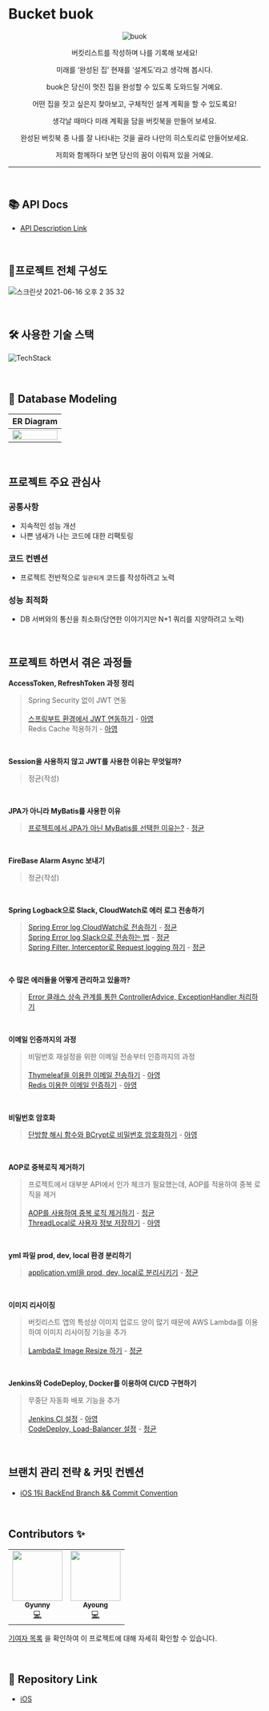 # Bucket buok

<div align="center">

![buok](https://user-images.githubusercontent.com/45676906/122062627-8af21000-ce2a-11eb-86cf-bc67d2e97ebb.png)

버킷리스트를 작성하며 나를 기록해 보세요!

미래를 ‘완성된 집’ 현재를 ‘설계도’라고 생각해 봅시다.

buok은 당신이 멋진 집을 완성할 수 있도록 도와드릴 거예요.

어떤 집을 짓고 싶은지 찾아보고, 구체적인 설계 계획을 할 수 있도록요!

생각날 때마다 미래 계획을 담을 버킷북을 만들어 보세요.

완성된 버킷북 중 나를 잘 나타내는 것을 골라 나만의 히스토리로 만들어보세요.

저희와 함께하다 보면 당신의 꿈이 이뤄져 있을 거예요.

</div>

---

<br>

## 📚 API Docs

- [API Description Link](https://github.com/YAPP-18th/iOS1_Backend/wiki)

<br>

## 📐프로젝트 전체 구성도

![스크린샷 2021-06-16 오후 2 35 32](https://user-images.githubusercontent.com/45676906/122163400-1bbeff00-ceb0-11eb-8ecc-180cf128aef8.png)

<br>

## 🛠 사용한 기술 스택

![TechStack](https://user-images.githubusercontent.com/45676906/122160183-6dfd2180-ceaa-11eb-8865-df08ec11d13f.png)

<br>

## 📂 Database Modeling

| ER Diagram |
|:---:|
|<img src="https://user-images.githubusercontent.com/69340410/122346901-6dd15480-cf84-11eb-9dc1-13858a35bc27.png" width="100%"/>|

<br>

## 프로젝트 주요 관심사

### 공통사항

- 지속적인 성능 개선
- 나쁜 냄새가 나는 코드에 대한 리팩토링

### 코드 컨벤션

- 프로젝트 전반적으로 `일관되게` 코드를 작성하려고 노력

### 성능 최적화
- DB 서버와의 통신을 최소화(당연한 이야기지만 N+1 쿼리를 지양하려고 노력)

<br>

## 프로젝트 하면서 겪은 과정들

**AccessToken, RefreshToken 과정 정리**
> Spring Security 없이 JWT 연동 <br> <br>
> [스프링부트 환경에서 JWT 연동하기](https://velog.io/@ayoung0073/springboot-jwt-without-springsecurity) - [아영](https://github.com/ayoung0073) <br>
> Redis Cache 적용하기 - [아영](https://github.com/ayoung0073)

<br>

**Session을 사용하지 않고 JWT를 사용한 이유는 무엇일까?**

> 정균(작성)

<br>

**JPA가 아니라 MyBatis를 사용한 이유**

> [프로젝트에서 JPA가 아닌 MyBatis를 선택한 이유는?](https://devlog-wjdrbs96.tistory.com/350) - [정균](https://github.com/wjdrbs96)

<br>

**FireBase Alarm Async 보내기**

> 정균(작성)

<br>

**Spring Logback으로 Slack, CloudWatch로 에러 로그 전송하기**

> [Spring Error log CloudWatch로 전송하기](https://devlog-wjdrbs96.tistory.com/329) - [정균](https://github.com/wjdrbs96) <br>
> [Spring Error log Slack으로 전송하는 법](https://devlog-wjdrbs96.tistory.com/327) - [정균](https://github.com/wjdrbs96) <br>
> [Spring Filter, Interceptor로 Request logging 하기]() - [정균](https://github.com/wjdrbs96)

<br>

**수 많은 에러들을 어떻게 관리하고 있을까?**

> [Error 클래스 상속 관계를 통한 ControllerAdvice, ExceptionHandler 처리하기](https://devlog-wjdrbs96.tistory.com/348)

<br>

**이메일 인증까지의 과정**

> 비밀번호 재설정을 위한 이메일 전송부터 인증까지의 과정 <br> <br>
> [Thymeleaf을 이용한 이메일 전송하기](https://velog.io/@ayoung0073/SpringBoot-%ED%83%80%EC%9E%84%EB%A6%AC%ED%94%84%EB%A5%BC-%EC%9D%B4%EC%9A%A9%ED%95%9C-%EC%9D%B4%EB%A9%94%EC%9D%BC-%EC%A0%84%EC%86%A1) - [아영](https://github.com/ayoung0073) <br>
> [Redis 이용한 이메일 인증하기](https://velog.io/@ayoung0073/SpringBoot-%EC%9D%B4%EB%A9%94%EC%9D%BC-%EC%9D%B8%EC%A6%9D-%EA%B3%BC%EC%A0%95-Redis) - [아영](https://github.com/ayoung0073)

<br>

**비밀번호 암호화**

> [단방향 해시 함수와 BCrypt로 비밀번호 암호화하기](https://velog.io/@ayoung0073/Security-%EB%B9%84%EB%B0%80%EB%B2%88%ED%98%B8-%EB%8B%A8%EB%B0%A9%ED%96%A5-%EC%95%94%ED%98%B8%ED%99%94) - [아영](https://github.com/ayoung0073) <br>

<br>

**AOP로 중복로직 제거하기**

> 프로젝트에서 대부분 API에서 인가 체크가 필요했는데, AOP를 적용하여 중복 로직을 제거 <br> <br>
> [AOP를 사용하여 중복 로직 제거하기](https://devlog-wjdrbs96.tistory.com/344) - [정균](https://github.com/wjdrbs96)<br>
> [ThreadLocal로 사용자 정보 저장하기](https://velog.io/@ayoung0073/Java-ThreadLocal) - [아영](https://github.com/ayoung0073)
<br>

**yml 파일 prod, dev, local 환경 분리하기**

> [application.yml을 prod, dev, local로 분리시키기](https://devlog-wjdrbs96.tistory.com/343) - [정균](https://github.com/wjdrbs96) <br>

<br>

**이미지 리사이징**

> 버킷리스트 앱의 특성상 이미지 업로드 양이 많기 때문에 AWS Lambda를 이용하여 이미지 리사이징 기능을 추가 <br>  
> [Lambda로 Image Resize 하기](https://devlog-wjdrbs96.tistory.com/330?category=885022) - [정균](https://github.com/wjdrbs96)

<br>

**Jenkins와 CodeDeploy, Docker를 이용하여 CI/CD 구현하기**

> 무중단 자동화 배포 기능을 추가 <br> <br>
> [Jenkins CI 설정](https://velog.io/@ayoung0073/jenkins-ci) - [아영](https://github.com/ayoung0073) <br>
> [CodeDeploy, Load-Balancer 설정](https://devlog-wjdrbs96.tistory.com/345) - [정균](https://github.com/wjdrbs96)

<br>

## 브랜치 관리 전략 & 커밋 컨벤션

- [iOS 1팀 BackEnd Branch && Commit Convention](https://github.com/YAPP-18th/iOS1_Backend/blob/develop/docs/Project%20Branch%2C%20Commit%20Convetion.md)

<br>

## Contributors ✨

<table>
  <tr>
    <td align="center"><a href="https://github.com/wjdrbs96"><img src="https://avatars0.githubusercontent.com/wjdrbs96?v=4?s=100" width="100px;" alt=""/><br /><sub><b>Gyunny</b></sub></a><br /><a href="https://github.com/YAPP-18th/iOS1_Backend/commits?author=wjdrbs96" title="Code">💻</a></td>
    <td align="center"><a href="https://github.com/ayoung0073"><img src="https://avatars3.githubusercontent.com/ayoung0073?v=4?s=100" width="100px;" alt=""/><br /><sub><b>Ayoung</b></sub></a><br /><a href="https://github.com/YAPP-18th/iOS1_Backend/commits?author=ayoung0073" title="Code">💻</a></td>
  </tr>
</table>

[기여자 목록](https://github.com/YAPP-18th/iOS1_Backend/graphs/contributors) 을 확인하여 이 프로젝트에 대해 자세히 확인할 수 있습니다.

<br>

## 🔗 Repository Link

- [iOS](https://github.com/YAPP-18th/iOS1_Client)
